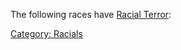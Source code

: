 The following races have [Racial Terror](Racial_Terror "wikilink"):

[Category: Racials](Category:_Racials "wikilink")
